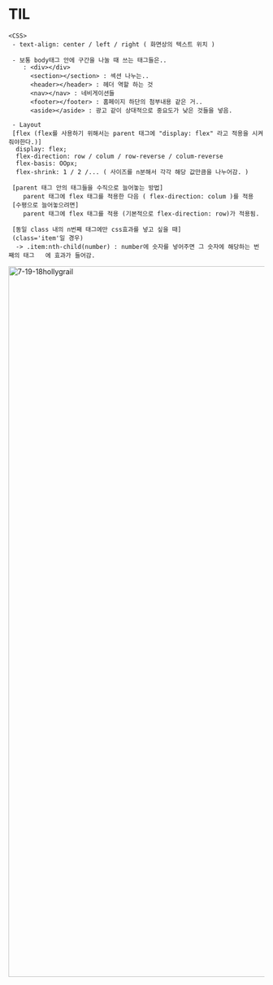 # TIL

```
<CSS>
 - text-align: center / left / right ( 화면상의 텍스트 위치 )
 
 - 보통 body태그 안에 구간을 나눌 때 쓰는 태그들은..
 	: <div></div>
 	  <section></section> : 섹션 나누는..
 	  <header></header> : 헤더 역할 하는 것
 	  <nav></nav> : 네비게이션들
 	  <footer></footer> : 홈페이지 하단의 첨부내용 같은 거..
 	  <aside></aside> : 광고 같이 상대적으로 중요도가 낮은 것들을 넣음.
 
 - Layout
 [flex (flex를 사용하기 위해서는 parent 태그에 "display: flex" 라고 적용을 시켜줘야한다.)]
  display: flex;
  flex-direction: row / colum / row-reverse / colum-reverse
  flex-basis: OOpx;
  flex-shrink: 1 / 2 /... ( 사이즈를 n분해서 각각 해당 값만큼을 나누어감. )
  
 [parent 태그 안의 태그들을 수직으로 늘어놓는 방법]
 	parent 태그에 flex 태그를 적용한 다음 ( flex-direction: colum )를 적용
 [수평으로 늘어놓으려면]
 	parent 태그에 flex 태그를 적용 (기본적으로 flex-direction: row)가 적용됨.
 	
 [동일 class 내의 n번째 태그에만 css효과를 넣고 싶을 때]
 (class='item'일 경우)
  -> .item:nth-child(number) : number에 숫자를 넣어주면 그 숫자에 해당하는 번째의 태그	에 효과가 들어감.
```

<Holly Grail layout>

<img width="1398" alt="7-19-18hollygrail" src="https://user-images.githubusercontent.com/39458555/44572939-405a0180-a7c0-11e8-98ee-2b1d34585906.png">

